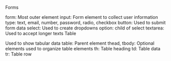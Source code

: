 Forms

form: Most outer element
input: Form element to collect user information
type: text, email, number, password, radio, checkbox
button: Used to submit form data
select: Used to create dropdowns
option: child of select
textarea: Used to accept longer texts
Table

Used to show tabular data
table: Parent element
thead, tbody: Optional elements used to organize table elements
th: Table heading
td: Table data
tr: Table row